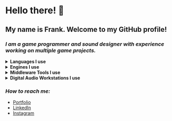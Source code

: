 # Hello there! 👋

## My name is Frank. Welcome to my GitHub profile!

### ***I am a game programmer and sound designer with experience working on multiple game projects.***

<details>
  <summary><b>Languages I use</b></summary>
  <ul>
    <li>C++</li>
    <li>C#</li>
  </ul>
</details>

<details>
  <summary><b>Engines I use</b></summary>
  <ul>
    <li>Unity</li>
    <li>Unreal Engine</li>
  </ul>
</details>

<details>
  <summary><b>Middleware Tools I use</b></summary>
  <ul>
    <li>Wwise</li>
    <li>FMOD</li>
  </ul>
</details>

<details>
  <summary><b>Digital Audio Workstations I use</b></summary>
  <ul>
    <li>Pro Tools</li>
    <li>Nuendo</li>
    <li>Logic Pro X</li>
  </ul>
</details>

### ***How to reach me:***
+ [Portfolio](https://www.jf-castillo.com)
+ [LinkedIn](https://www.linkedin.com/in/jf-castillo)
+ [Instagram](https://www.instagram.com/frnk.dev/)




<!--
**frank-castillo/frank-castillo** is a ✨ _special_ ✨ repository because its `README.md` (this file) appears on your GitHub profile.

<picture>
  <source media="(prefers-color-scheme: dark)" srcset="https://github.com/frank-castillo/frank-castillo/assets/78894868/884bbabc-c38d-41ea-9d77-8d22e42cd070">
  <source media="(prefers-color-scheme: light)" srcset="https://github.com/frank-castillo/frank-castillo/assets/78894868/695911a1-5e94-42a2-af61-160e36661e35">
  <img alt="Shows an illustrated sun in light mode and a moon with stars in dark mode." src="https://github.com/frank-castillo/frank-castillo/assets/78894868/695911a1-5e94-42a2-af61-160e36661e35">
</picture>

Here are some ideas to get you started:

- 🔭 I’m currently working on ...
- 🌱 I’m currently learning ...
- 👯 I’m looking to collaborate on ...![SadHank](https://github.com/frank-castillo/frank-castillo/assets/78894868/884bbabc-c38d-41ea-9d77-8d22e42cd070)

- 🤔 I’m looking for help with ...
- 💬 Ask me about ...![HappyHank](https://github.com/frank-castillo/frank-castillo/assets/78894868/695911a1-5e94-42a2-af61-160e36661e35)

- 📫 How to reach me: ...
- 😄 Pronouns: ...
- ⚡ Fun fact: ...
-->
